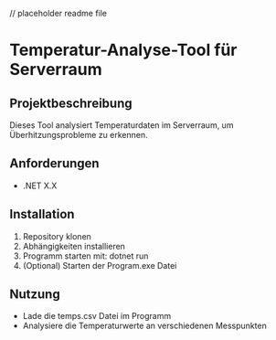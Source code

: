 // placeholder readme file

# Temperatur-Analyse-Tool für Serverraum

## Projektbeschreibung
Dieses Tool analysiert Temperaturdaten im Serverraum, um Überhitzungsprobleme zu erkennen.

## Anforderungen
- .NET X.X

## Installation
1. Repository klonen
2. Abhängigkeiten installieren
3. Programm starten mit: dotnet run
4. (Optional) Starten der Program.exe Datei

## Nutzung
- Lade die temps.csv Datei im Programm
- Analysiere die Temperaturwerte an verschiedenen Messpunkten

